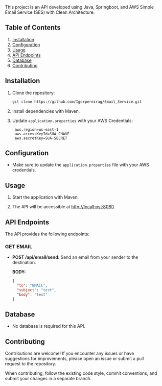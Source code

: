 

This project is an API developed using Java, Springboot, and AWS Simple Email Service (SES) with Clean Architecture.
## Table of Contents
1. [Installation](#installation)
2. [Configuration](#configuration)
3. [Usage](#usage)
4. [API Endpoints](#api-endpoints)
5. [Database](#database)
6. [Contributing](#contributing)

## Installation
1. Clone the repository:
   ```bash
   git clone https://github.com/Igorpereirag/Email_Service.git
   ```
2. Install dependencies with Maven.

3. Update `application.properties` with your AWS Credentials:
   ```properties
    aws.region=us-east-1
    aws.accessKeyId=SUA_CHAVE
    aws.secretKey=SUA-SECRET
   ```

## Configuration
- Make sure to update the `application.properties` file with your AWS credentials.

## Usage
1. Start the application with Maven.

2. The API will be accessible at [http://localhost:8080](http://localhost:8080).

## API Endpoints
The API provides the following endpoints:

### GET EMAIL

- **POST /api/email/send:** Send an email from your sender to the destination.

  **BODY:**
  ```json
  {
    "to": "EMAIL",
    "subject": "test",
    "body": "test"
  }
  ```

## Database
- No database is required for this API.

## Contributing
Contributions are welcome! If you encounter any issues or have suggestions for improvements, please open an issue or submit a pull request to the repository.

When contributing, follow the existing code style, commit conventions, and submit your changes in a separate branch.
